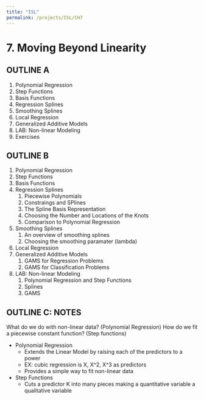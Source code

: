 ```yaml
---
title: "ISL"
permalink: /projects/ISL/CH7
---
```


# 7. Moving Beyond Linearity

## OUTLINE A

1. Polynomial Regression
2. Step Functions
3. Basis Functions
4. Regression Splines
5. Smoothing Splines
6. Local Regression
7. Generalized Additive Models
8. LAB: Non-linear Modeling
9. Exercises

## OUTLINE B

1. Polynomial Regression
2. Step Functions
3. Basis Functions
4. Regression Splines
   1. Piecewise Polynomials
   2. Constraings and SPlines
   3. The Spline Basis Representation
   4. Choosing the Number and Locations of the Knots
   5. Comparison to Polynomial Regression
5. Smoothing Splines
   1. An overview of smoothing splines
   2. Choosing the smoothing paramater (lambda)
6. Local Regression
7. Generalized Additive Models
   1. GAMS for Regression Problems
   2. GAMS for Classification Problems
8. LAB: Non-linear Modeling
   1. Polynomial Regression and Step Functions
   2. Splines
   3. GAMS

## OUTLINE C: NOTES

What do we do with non-linear data? (Polynomial Regression)
How do we fit a piecewise constant function? (Step functions)

- Polynomial Regression
  - Extends the Linear Model by raising each of the predictors to a power
  - EX: cubic regression is X, X^2, X^3 as predictors
  - Provides a simple way to fit non-linear data
- Step Functions
  - Cuts a predictor K into many pieces making a quantitative variable a qualitative variable
